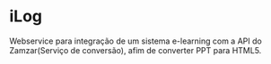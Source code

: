 # iLog

Webservice para integração de um sistema e-learning com a API do Zamzar(Serviço de conversão), afim de converter PPT para HTML5.
